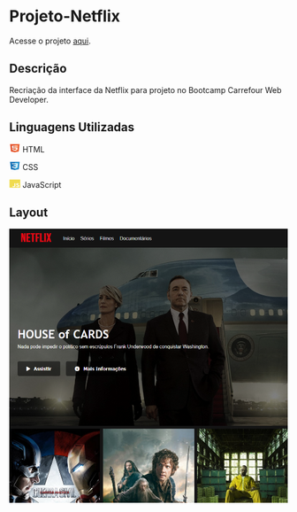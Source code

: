 # Projeto-Netflix

<p>Acesse o projeto <a href="https://vomoura.github.io/Projeto-Netflix/">aqui</a>.</p>

## Descrição

<p>Recriação da interface da Netflix para projeto no Bootcamp Carrefour Web Developer.</p>


## Linguagens Utilizadas
  <p><img alt="HTML" height="15" width="20" src="https://raw.githubusercontent.com/devicons/devicon/master/icons/html5/html5-original.svg">  HTML</p>
  <p><img alt="CSS" height="15" width="20" src="https://raw.githubusercontent.com/devicons/devicon/master/icons/css3/css3-original.svg"> CSS</p>
  <p><img alt="Js" height="15" width="20" src="https://raw.githubusercontent.com/devicons/devicon/master/icons/javascript/javascript-plain.svg"> JavaScript<p/>

## Layout 
<img src="img/layout.png">
